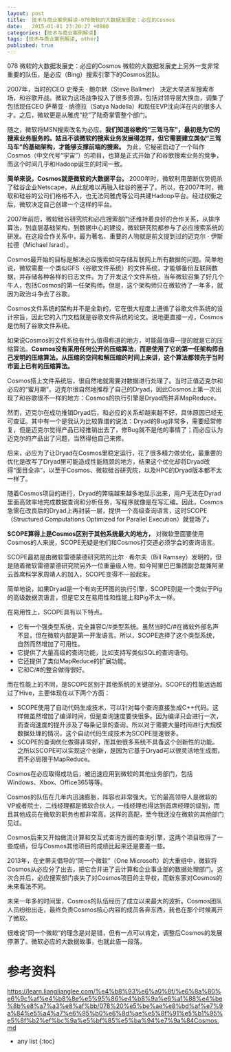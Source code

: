 ```yaml
---
layout: post
title:  技术与商业案例解读-078微软的大数据发展史：必应的Cosmos
date:   2015-01-01 23:20:27 +0800
categories: [技术与商业案例解读]
tags: [技术与商业案例解读, other]
published: true
---
```




078 微软的大数据发展史：必应的Cosmos
微软的大数据发展史上另外一支非常重要的队伍，是必应（Bing）搜索引擎下的Cosmos团队。

2007年，当时的CEO 史蒂夫 · 鲍尔默（Steve Ballmer） 决定大举进军搜索市场，和谷歌开战。微软为这场战争投入了很多资源，包括对领导层大换血，调集了包括现任CEO 萨蒂亚 · 纳德拉（Satya Nadella）和现任EVP沈向洋在内的很多人才。之后，微软更是从雅虎“挖”了陆奇掌管整个部门。

随之，微软将MSN搜索改名为必应。**我们知道谷歌的“三驾马车”，最初是为它的搜索业务服务的。姑且不谈微软的搜索业务发展得怎样，但它需要建立类似“三驾马车”的基础架构，才能够支撑前端的搜索。** 为此，它秘密启动了一个叫作Cosmos（中文代号“宇宙”）的项目，也算是正式开始了和谷歌搜索业务的竞争，而这个时间几乎和Hadoop诞生的时间一致。

**简单来说，Cosmos就是微软的大数据平台。** 2000年时，微软利用垄断优势扼杀了硅谷企业Netscape，从此就难以再融入硅谷的圈子了。所以，在2007年时，微软和硅谷的公司们格格不入，也无法同雅虎等公司共建Hadoop平台。经过权衡之后，微软决定自己创建一个这样的平台。

2007年前后，微软硅谷研究院和必应搜索部门还维持着良好的合作关系，从排序算法，到底层基础架构，到数据中心的建设，微软研究院都参与了必应搜索系统的研发。在这段合作关系中，最为著名、重要的人物就是前文提到过的迈克尔 · 伊斯拉德（Michael Israd）。

Cosmos最开始的目标是解决必应搜索如何存储互联网上所有数据的问题。简单地说，微软需要一个类似GFS（谷歌文件系统）的文件系统，才能够备份互联网数据，并存储各种各样的日志文件。为了开发这个文件系统，当年微软召集了好几个牛人，包括Cosmos的第一任架构师。但是，这个架构师只在微软待了一年多，就因为政治斗争去了谷歌。

Cosmos文件系统的架构并不是全新的，它在很大程度上遵循了谷歌文件系统的设计宗旨，因此它的入门文档就是谷歌文件系统的论文。说地更直接一点，Cosmos是仿制了谷歌文件系统。

如果说Cosmos的文件系统有什么值得称道的地方，可能最值得一提的就是它的压缩算法。**Cosmos没有采用任何公开的压缩算法，而是使用了它的第一任架构师自己发明的压缩算法。从压缩的空间和解压缩的时间上来讲，这个算法都领先于当时市面上已有的压缩算法。**

Cosmos搭上文件系统后，很自然地就需要对数据进行处理了。当时正值迈克尔和必应的“蜜月期”，迈克尔很自然地推荐了自己的Dryad，因此Cosmos上第一次出现了和谷歌很不一样的地方：Cosmos的执行引擎是Dryad而并非MapReduce。

然而，迈克尔在成功推销Dryad后，和必应的关系却越来越不好，具体原因已经无可查证。其中有一个是我认为比较靠谱的说法：Dryad的Bug非常多，需要经常修复，但是迈克尔觉得产品已经推销出去了，修Bug就不是他的事情了；而必应认为迈克尔的产品出了问题，当然得他自己来修。

后来，必应为了让Dryad在Cosmos里稳定运行，花了很多精力做优化，最重要的优化是改写了Dryad里可能造成性能瓶颈的地方，结果这个优化却将Dryad改得“面目全非”，以至于Cosmos、微软硅谷研究院，以及HPC的Dryad版本都不太一样了。

随着Cosmos项目的进行，Dryad的弊端越来越多地显示出来，用户无法在Dyrad里面高效率地完成数据查询和分析任务，写程序就像是在写汇编。因此，Cosmos急需在改良后的Dryad上再封装一层，提供一个高级查询语言，这时SCOPE（Structured Computations Optimized for Parallel Execution）就登场了。

**SCOPE算得上是Cosmos区别于其他系统最大的地方，** 对微软里面要使用Cosmos的人来说，SCOPE无疑是他们和Cosmos打交道必须学会的查询语言。

SCOPE最初是由微软雷德蒙德研究院的比尔 · 希尔夫（Bill Ramsey）发明的，但是随着微软雷德蒙德研究院另外一位重量级人物，如今阿里巴巴集团副总裁兼阿里云首席科学家周靖人的加入，SCOPE变得不一般起来。

简单地说，如果Dryad是一个有向无环图的执行引擎，SCOPE则是一个类似于Pig的高级数据流语言，但是它又在易用性和性能上和Pig不太一样。

在易用性上，SCOPE具有以下特点。

* 它有一个强类型系统，完全兼容C/#类型系统。虽然当时C/#在微软外部名声不显，但在微软内部是第一开发语言。所以，SCOPE选择了这个类型系统，自然而然增加了可用性。
* 它提供了大量高级的查询功能，比如支持写类似SQL的查询语句。
* 它还提供了类似MapReduce的扩展功能。
* 它和C/#的整合做得很好。

而在性能上的不同，是SCOPE区别于其他系统的关键部分。SCOPE的性能远远超过了Hive，主要体现在以下两个方面：

* SCOPE使用了自动代码生成技术，可以针对每个查询直接生成C++代码。这样做虽然增加了编译时间，但是查询速度要快很多。因为编译只会进行一次，而查询速度的提升涉及了每条记录的查询，所以对于需要大量时间进行大规模数据处理的情况，这个自动代码生成技术为SCOPE提速很多。
* SCOPE的查询优化做得非常好，而其他很多系统不具备这个创新性的功能。之所以SCOPE可以实现这个创新，是因为它基于Dryad可以很灵活地生成图，而不必局限于MapReduce。

Cosmos在必应取得成功后，被迅速应用到微软的其他业务部门，包括Windows、Xbox、Office365等等。

Cosmos的队伍在几年内迅速膨胀，阵容也非常强大。它的最高领导人是微软的VP或者院士，二线经理都是微软合伙人，一线经理也得达到首席经理的级别，而且其他成员在微软的职务也都非常高。这样的高配，至今我还没在微软的其他部门见过。

Cosmos后来又开始做流计算和交互式查询方面的查询引擎，这两个项目取得了一些成绩，但与Cosmos其他项目的成绩比起来还是要差一些。

2013年，在史蒂夫倡导的“同一个微软”（One Microsoft）的大重组中，微软将Cosmos从必应分了出去，把它合并进了云计算和企业事业部的数据处理部门。这次合并后，必应搜索部门丧失了对Cosmos项目的主导权，而新东家对Cosmos的未来看法不同。

未来一年多的时间里，Cosmos的队伍经历了成立以来最大的波折。Cosmos团队人员纷纷出走，最终负责Cosmos核心内容的成员各奔东西，我也在那个时候离开了微软。

很难说“同一个微软”的理念是对是错，但有一点可以肯定，调整后Cosmos的发展停滞了。微软必应的大数据故事，也就此告一段落。




# 参考资料

https://learn.lianglianglee.com/%e4%b8%93%e6%a0%8f/%e6%8a%80%e6%9c%af%e4%b8%8e%e5%95%86%e4%b8%9a%e6%a1%88%e4%be%8b%e8%a7%a3%e8%af%bb/078%20%e5%be%ae%e8%bd%af%e7%9a%84%e5%a4%a7%e6%95%b0%e6%8d%ae%e5%8f%91%e5%b1%95%e5%8f%b2%ef%bc%9a%e5%bf%85%e5%ba%94%e7%9a%84Cosmos.md

* any list
{:toc}

